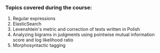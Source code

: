 ### Topics covered during the course:
1. Regular expressions
2. ElasticSearch
3. Levenshtein's metric and correction of texts written in Polish
4. Analyzing bigrams in judgments using pointwise mutual information score and log likelihood ratio
5. Morphosyntactic tagging
